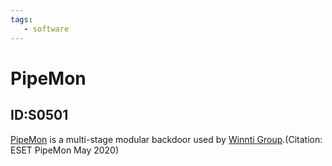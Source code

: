 ```yaml
---
tags:
   - software
---
```

# PipeMon
## ID:S0501
[PipeMon](/mitre/software/S0501) is a multi-stage modular backdoor used by [Winnti Group](/mitre/groups/G0044).(Citation: ESET PipeMon May 2020)
